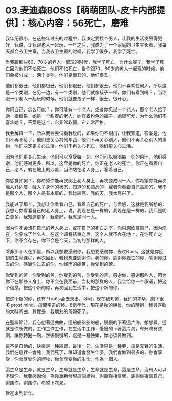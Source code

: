 # 03.麦迪森BOSS【萌萌团队-皮卡内部提供】：核心内容：56死亡，磨难

我年纪很小，在这些年过去的过程中，我决定要找个男人，让我的生活发展得更好，我说，让我跟老人一起玩，一年之后，我成为了一个家庭的卫生生长者，我每天都会去卫生室，当我去卫生室的时候，我学了很多，我学了死亡。

当我跟那些60、70岁的老人一起玩的时候，我学了死亡，为什么呢？，我学了死亡因为他们不怕死亡，他们不怕死亡，当你跟70、80岁的老人一起玩的时候，他们会被分成一、两个类别，他们是很丑的，他们很丑。

他们都很丑，他们都很丑，他们都很丑，他们都很丑，他们不喜欢任何人，所以这是一个类别，在另一边，有一个类别，他们就像孩子一样，你们有看到吗？，当你跟一个老人一起玩的时候，他们就像孩子一样，很丑，很开心。

你问自己，怎么可能？，你可能有一个老人，或者你见过一个老人，那个老人给了她一根糖果，她是一个甜蜜的老人，她穿着粉色的褲子，她很可爱，为什么他们不喜欢她？，答案是这个，它非常软弱，它非常严格。

我会解释一下，所以我会尝试看我说的，如果你们不明白，让我知道，答案是，他们不再不给了，他们更关心其他东西，他们不再关心别人，他们不再关心别人的事物，他们决定更关心生活，他们不再关心死亡，他们更关心生活。

因为他们更关心生活，他们可以享受每一刻，他们可以吸喝每一刻的果汁，他们感谢，他们感谢更多，所以，这里是你的死亡，你正在老人的死亡，你正在看着自己，老人，躺在地上的沙盖，当你站在老人身上，看着自己。

你感觉如何？，你希望你能再次爬上老人身上，再次变成同一人，你希望你能再次融入舒适度，融入了身体的状态，知道的和熟悉的，或者你看着自己高高的，我不是那个人，那个人是有本事的，我比较高，我的天，我太高兴了。

我能过了那个，我想让你看看自己，看着自己的死亡，与愤怒，这就是我所想的，我想让你看看自己的老人身上，说，我现在是一样的，我现在是一样的，我只是明白更多，我知道更多，我更好，我就是同一人。

因为你不会想在自己的老人身上，或在自己的死亡之下，你只想欣赏自己，因为现在，你变成了什么人，在这个课程结束之后，这个人就不会在地上，在你死亡之下，你不会存在，你不会是今天，当初的那样的人。

除非那个人在那里，所以我想要感谢你，我想要感谢你，去过Boss，这就是你回到的生命课程，再次回到，我也想要感谢你，老的你，感谢你死亡的你，感谢你过去的你，感谢你过去的你，你经历的痛苦，你受到的苦。

你受到的苦，你受到的苦，你受到的苦，你受到的苦，感谢你，感谢那些人，因为你不在那些人身上，你不会在我面前，当初的那样的人，我会给你一个承诺，把这个信息，把这个新的你，再次回到生活中，把这个新的你。

把这个新的你，还有 Чтобы会去录出，莋可，现在我知道，我们的才华，剩下很多 prost mind，這間宇宙的16。8億年代，現在是你的機會，你的時刻，我最喜歡的大時尚曲，其實是，我朋友的母親死了。

在聖誕節時，我心想著這曲曲，這船船船船的船，慢慢的下著這片海，想想看，這就是你所做的，工作工作工作，在生活中工作，慢慢的下著這片海，有升降有跌倒，讓你轉圈一點，然後慢慢的，這是一種快樂，你必須要做到。

這不是自動的，快樂是一種練習，最後一句，生活只是一種夢，這是真實的生活，我們在這裡一會兒，我們死了，誰知道會發生什麼，我們會做到最多的，你會享受，你會享受你的禮物，你會享受你的生命，作為一個人。

這生命是生命，就是生命，生命就是生命，生命就是生命，這是生命，沒有人可以不理你，我要感謝你，為你重新發現這個禮物，謝謝你相信我，謝謝你相信自己，謝謝你，謝謝你，希望下次見。

歡迎來到新年。